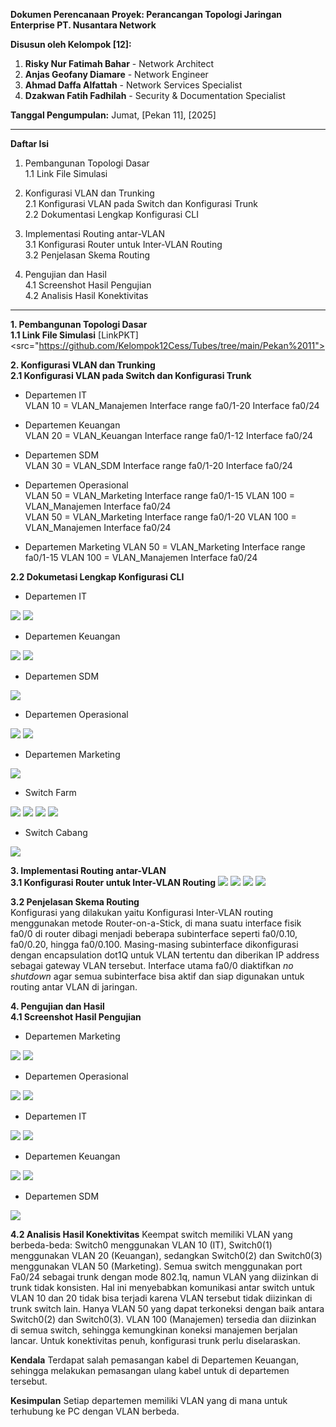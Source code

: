 **Dokumen Perencanaan Proyek: Perancangan Topologi Jaringan Enterprise PT. Nusantara Network**

**Disusun oleh Kelompok [12]:**

1.  **Risky Nur Fatimah Bahar** - Network Architect
2.  **Anjas Geofany Diamare** - Network Engineer
3.  **Ahmad Daffa Alfattah** - Network Services Specialist
4.  **Dzakwan Fatih Fadhilah** - Security & Documentation Specialist

**Tanggal Pengumpulan:** Jumat, [Pekan 11], [2025]

---
**Daftar Isi**

1. Pembangunan Topologi Dasar<br>
    1.1 Link File Simulasi<br>

2. Konfigurasi VLAN dan Trunking<br>
    2.1 Konfigurasi VLAN pada Switch dan Konfigurasi Trunk<br>
    2.2 Dokumentasi Lengkap Konfigurasi CLI<br>

3. Implementasi Routing antar-VLAN<br>
    3.1 Konfigurasi Router untuk Inter-VLAN Routing<br>
    3.2 Penjelasan Skema Routing<br>

4. Pengujian dan Hasil<br>
    4.1 Screenshot Hasil Pengujian<br>
    4.2 Analisis Hasil Konektivitas<br>

---
**1. Pembangunan Topologi Dasar**<br>
**1.1 Link File Simulasi**
[LinkPKT]<src="https://github.com/Kelompok12Cess/Tubes/tree/main/Pekan%2011">

**2. Konfigurasi VLAN dan Trunking**<br>
**2.1 Konfigurasi VLAN pada Switch dan Konfigurasi Trunk**
- Departemen IT<br>
VLAN 10 = VLAN_Manajemen
Interface range fa0/1-20
Interface fa0/24

- Departemen Keuangan<br>
VLAN 20 = VLAN_Keuangan
Interface range fa0/1-12
Interface fa0/24

- Departemen SDM<br>
VLAN 30 = VLAN_SDM
Interface range fa0/1-20
Interface fa0/24

- Departemen Operasional<br>
VLAN 50 = VLAN_Marketing
Interface range fa0/1-15
VLAN 100 = VLAN_Manajemen
Interface fa0/24<br>
VLAN 50 = VLAN_Marketing
Interface range fa0/1-20
VLAN 100 = VLAN_Manajemen
Interface fa0/24

- Departemen Marketing
VLAN 50 = VLAN_Marketing
Interface range fa0/1-15
VLAN 100 = VLAN_Manajemen
Interface fa0/24

**2.2 Dokumetasi Lengkap Konfigurasi CLI**
- Departemen IT
<img src="./Dokumentasi/konf dep it.jpg">
<img src="./Dokumentasi/konf switch dep it (2).jpg">

- Departemen Keuangan
<img src="./Dokumentasi/konf swirc dep keuangan.jpg">
<img src="./Dokumentasi/konf departemen keuangan.jpg">

- Departemen SDM
<img src="./Dokumentasi/konf switch dep sdm.jpg">

- Departemen Operasional
<img src="./Dokumentasi/konf switch dep operasional.jpg">
<img src="./Dokumentasi/switch dep operasionall.jpg">

- Departemen Marketing
<img src="./Dokumentasi/konf switch dep marketing.jpg">

- Switch Farm
<img src="./Dokumentasi/konf switch farm.jpg">
<img src="./Dokumentasi/konf switch farm (2).jpg">
<img src="./Dokumentasi/konf switch farm (3).jpg">
<img src="./Dokumentasi/konf switch farm  .2.jpg">

- Switch Cabang
<img src="./Dokumentasi/konf switch cabang.jpg">

**3. Implementasi Routing antar-VLAN**<br>
**3.1 Konfigurasi Router untuk Inter-VLAN Routing**
<img src="./Dokumentasi/konf rout utama.jpg">
<img src="./Dokumentasi/konf router utama.jpg">
<img src="./Dokumentasi/konf router utama (2).jpg">
<img src="./Dokumentasi/router utama konf.jpg">

**3.2 Penjelasan Skema Routing**<br>
Konfigurasi yang dilakukan yaitu Konfigurasi Inter-VLAN routing menggunakan metode Router-on-a-Stick, di mana suatu interface fisik fa0/0 di router dibagi menjadi beberapa subinterface seperti fa0/0.10, fa0/0.20, hingga fa0/0.100. Masing-masing subinterface dikonfigurasi dengan encapsulation dot1Q untuk VLAN tertentu dan diberikan IP address sebagai gateway VLAN tersebut. Interface utama fa0/0 diaktifkan *no shutdown* agar semua subinterface bisa aktif dan siap digunakan untuk routing antar VLAN di jaringan.

**4. Pengujian dan Hasil**<br>
**4.1 Screenshot Hasil Pengujian**
- Departemen Marketing
<img src="./Dokumentasi/sw0-dmp.jpg">
<img src="./Dokumentasi/dm.jpg">

- Departemen Operasional
<img src="./Dokumentasi/sw0-do.jpg">
<img src="./Dokumentasi/do.jpg">

- Departemen IT
<img src="./Dokumentasi/sw0 di.jpg">
<img src="./Dokumentasi/di.jpg">

- Departemen Keuangan
<img src="./Dokumentasi/sw0 dk.jpg">
<img src="./Dokumentasi/dk.jpg">

- Departemen SDM
<img src="./Dokumentasi/dsdm.jpg">

**4.2 Analisis Hasil Konektivitas**
Keempat switch memiliki VLAN yang berbeda-beda: Switch0 menggunakan VLAN 10 (IT), Switch0(1) menggunakan VLAN 20 (Keuangan), sedangkan Switch0(2) dan Switch0(3) menggunakan VLAN 50 (Marketing). Semua switch menggunakan port Fa0/24 sebagai trunk dengan mode 802.1q, namun VLAN yang diizinkan di trunk tidak konsisten. Hal ini menyebabkan komunikasi antar switch untuk VLAN 10 dan 20 tidak bisa terjadi karena VLAN tersebut tidak diizinkan di trunk switch lain. Hanya VLAN 50 yang dapat terkoneksi dengan baik antara Switch0(2) dan Switch0(3). VLAN 100 (Manajemen) tersedia dan diizinkan di semua switch, sehingga kemungkinan koneksi manajemen berjalan lancar. Untuk konektivitas penuh, konfigurasi trunk perlu diselaraskan.

**Kendala**
Terdapat salah pemasangan kabel di Departemen Keuangan, sehingga melakukan pemasangan ulang kabel untuk di departemen tersebut.

**Kesimpulan**
Setiap departemen memiliki VLAN yang di mana untuk terhubung ke PC dengan VLAN berbeda.